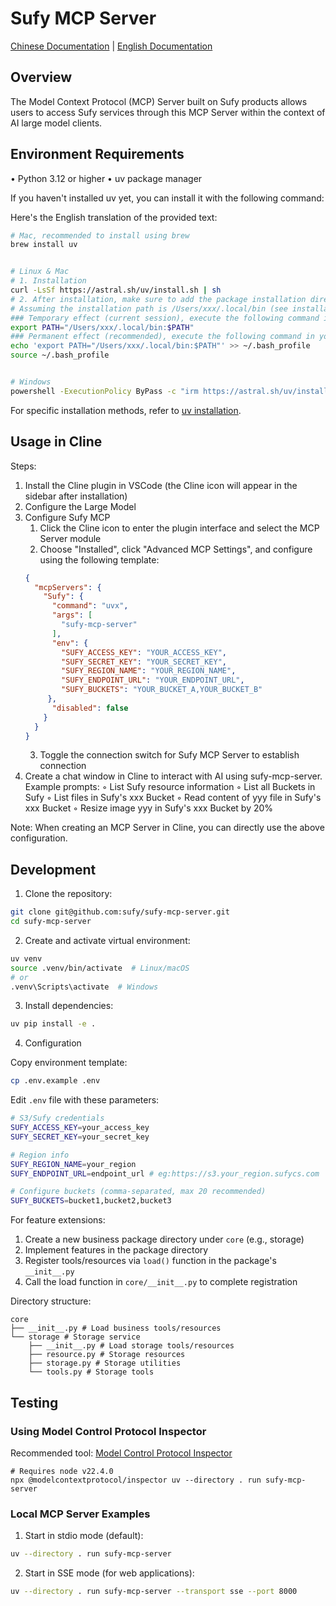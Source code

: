 # Sufy MCP Server

[Chinese Documentation](README_zh.md) | [English Documentation](README.md)

## Overview

The Model Context Protocol (MCP) Server built on Sufy products allows users to access Sufy services through this MCP Server within the context of AI large model clients.

## Environment Requirements

• Python 3.12 or higher
• uv package manager

If you haven't installed uv yet, you can install it with the following command:

Here's the English translation of the provided text:

```bash
# Mac, recommended to install using brew
brew install uv


# Linux & Mac
# 1. Installation
curl -LsSf https://astral.sh/uv/install.sh | sh
# 2. After installation, make sure to add the package installation directory (the directory containing uv and uvx executables) to your system's PATH environment variable.
# Assuming the installation path is /Users/xxx/.local/bin (see installation output)
### Temporary effect (current session), execute the following command in your current terminal:
export PATH="/Users/xxx/.local/bin:$PATH"
### Permanent effect (recommended), execute the following command in your current terminal:
echo 'export PATH="/Users/xxx/.local/bin:$PATH"' >> ~/.bash_profile
source ~/.bash_profile


# Windows
powershell -ExecutionPolicy ByPass -c "irm https://astral.sh/uv/install.ps1 | iex"
```

For specific installation methods, refer to [uv installation](https://docs.astral.sh/uv/getting-started/installation/#pypi).

## Usage in Cline

Steps:

1. Install the Cline plugin in VSCode (the Cline icon will appear in the sidebar after installation)
2. Configure the Large Model
3. Configure Sufy MCP
    1. Click the Cline icon to enter the plugin interface and select the MCP Server module
    2. Choose "Installed", click "Advanced MCP Settings", and configure using the following template:
   ```json
   {
     "mcpServers": {
       "Sufy": {
         "command": "uvx",
         "args": [
           "sufy-mcp-server"
         ],
         "env": {
           "SUFY_ACCESS_KEY": "YOUR_ACCESS_KEY",
           "SUFY_SECRET_KEY": "YOUR_SECRET_KEY",
           "SUFY_REGION_NAME": "YOUR_REGION_NAME",
           "SUFY_ENDPOINT_URL": "YOUR_ENDPOINT_URL",
           "SUFY_BUCKETS": "YOUR_BUCKET_A,YOUR_BUCKET_B"
        },
         "disabled": false
       }
     }
   }
   ```
    3. Toggle the connection switch for Sufy MCP Server to establish connection
4. Create a chat window in Cline to interact with AI using sufy-mcp-server. Example prompts:
    ◦ List Sufy resource information
    ◦ List all Buckets in Sufy
    ◦ List files in Sufy's xxx Bucket
    ◦ Read content of yyy file in Sufy's xxx Bucket
    ◦ Resize image yyy in Sufy's xxx Bucket by 20%

Note: When creating an MCP Server in Cline, you can directly use the above configuration.

## Development

1. Clone the repository:
```bash
git clone git@github.com:sufy/sufy-mcp-server.git
cd sufy-mcp-server
```

2. Create and activate virtual environment:
```bash
uv venv
source .venv/bin/activate  # Linux/macOS
# or
.venv\Scripts\activate  # Windows
```

3. Install dependencies:
```bash
uv pip install -e .
```

4. Configuration

Copy environment template:
```bash
cp .env.example .env
```

Edit `.env` file with these parameters:
```bash
# S3/Sufy credentials
SUFY_ACCESS_KEY=your_access_key
SUFY_SECRET_KEY=your_secret_key

# Region info
SUFY_REGION_NAME=your_region
SUFY_ENDPOINT_URL=endpoint_url # eg:https://s3.your_region.sufycs.com

# Configure buckets (comma-separated, max 20 recommended)
SUFY_BUCKETS=bucket1,bucket2,bucket3
```

For feature extensions:
1. Create a new business package directory under `core` (e.g., storage)
2. Implement features in the package directory
3. Register tools/resources via `load()` function in the package's `__init__.py`
4. Call the load function in `core/__init__.py` to complete registration

Directory structure:
```shell
core
├── __init__.py # Load business tools/resources
└── storage # Storage service
    ├── __init__.py # Load storage tools/resources
    ├── resource.py # Storage resources
    ├── storage.py # Storage utilities
    └── tools.py # Storage tools
```

## Testing

### Using Model Control Protocol Inspector

Recommended tool: [Model Control Protocol Inspector](https://github.com/modelcontextprotocol/inspector)

```shell
# Requires node v22.4.0
npx @modelcontextprotocol/inspector uv --directory . run sufy-mcp-server
```

### Local MCP Server Examples

1. Start in stdio mode (default):
```bash
uv --directory . run sufy-mcp-server
```

2. Start in SSE mode (for web applications):
```bash
uv --directory . run sufy-mcp-server --transport sse --port 8000
```